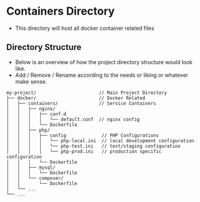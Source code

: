 # Containers Directory
- This directory will host all docker container related files

## Directory Structure
- Below is an overview of how the project directory structure would look like.
- Add / Remove / Rename according to the needs or liking or whatever make sense.
```
my-project/                       // Main Project Directory
├── docker/                       // Docker Related
│   ├── containers/               // Service Containers
│   │   ├── nginx/
│   │   │   ├── conf.d
│   │   │   │   └── default.conf  // nginx config
│   │   │   └── Dockerfile
│   │   ├── php/
│   │   │   ├── config             // PHP Configurations
│   │   │   │   └── php-local.ini  // local development configuration
│   │   │   │   └── php-test.ini   // test/staging configuration
│   │   │   │   └── php-prod.ini   // production specific configuration
│   │   │   └── Dockerfile
│   │   ├── mysql/
│   │   │   └── Dockerfile
│   │   └── composer/
│   │       └── Dockerfile
│   └── ...
└── ...
```
